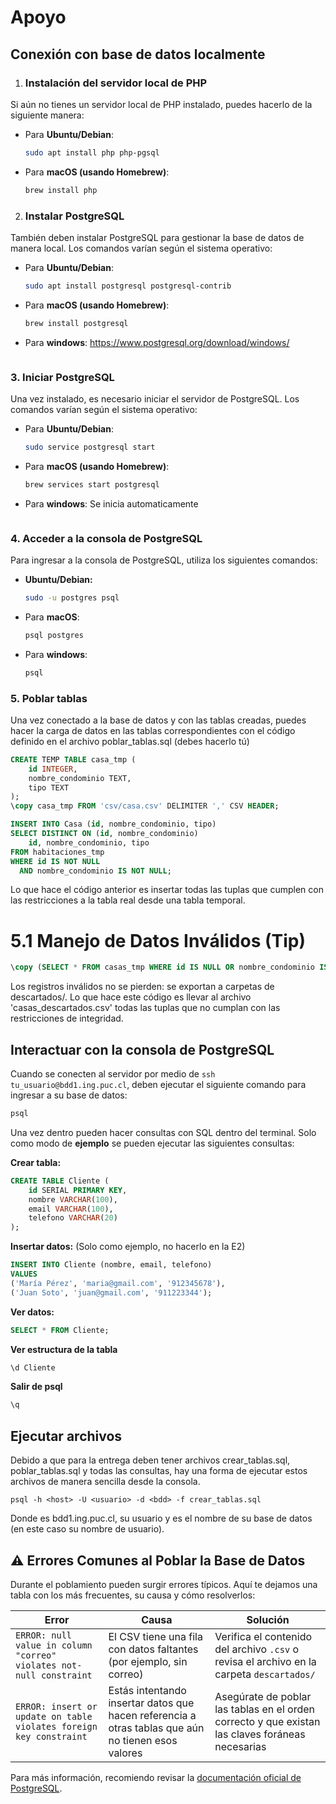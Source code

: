 # Apoyo 

## Conexión con base de datos localmente

1. ### Instalación del servidor local de PHP

Si aún no tienes un servidor local de PHP instalado, puedes hacerlo de la siguiente manera:

- Para **Ubuntu/Debian**:
  ```bash
  sudo apt install php php-pgsql
  ```
- Para **macOS (usando Homebrew)**:
  ```bash
  brew install php  
  ```             

2. ### Instalar PostgreSQL

También deben instalar PostgreSQL para gestionar la base de datos de manera local. Los comandos varían según el sistema operativo:

- Para **Ubuntu/Debian**:
  ```bash
  sudo apt install postgresql postgresql-contrib
  ```
- Para **macOS (usando Homebrew)**:
  ```bash
  brew install postgresql  
  ``` 
- Para **windows**:
  https://www.postgresql.org/download/windows/
  ```

### 3. Iniciar PostgreSQL

Una vez instalado, es necesario iniciar el servidor de PostgreSQL. Los comandos varían según el sistema operativo:

- Para **Ubuntu/Debian**:
  ```bash
  sudo service postgresql start
  ```

- Para **macOS (usando Homebrew)**:
  ```bash
  brew services start postgresql
  ```

- Para **windows**:
  Se inicia automaticamente
  ```

### 4. Acceder a la consola de PostgreSQL

Para ingresar a la consola de PostgreSQL, utiliza los siguientes comandos:

- **Ubuntu/Debian:**
  ```bash
  sudo -u postgres psql
  ```
- Para **macOS**:
  ```bash
  psql postgres
  ```
- Para **windows**:
  ```bash
  psql
  ```

### 5. Poblar tablas

Una vez conectado a la base de datos y con las tablas creadas, puedes hacer la carga de datos en las tablas correspondientes con el código definido en el archivo poblar_tablas.sql (debes hacerlo tú)
```sql
CREATE TEMP TABLE casa_tmp (
    id INTEGER,
    nombre_condominio TEXT,
    tipo TEXT
);
\copy casa_tmp FROM 'csv/casa.csv' DELIMITER ',' CSV HEADER;

INSERT INTO Casa (id, nombre_condominio, tipo)
SELECT DISTINCT ON (id, nombre_condominio)
    id, nombre_condominio, tipo
FROM habitaciones_tmp
WHERE id IS NOT NULL
  AND nombre_condominio IS NOT NULL;
```
Lo que hace el código anterior es insertar todas las tuplas que cumplen con las restricciones a la tabla real desde una tabla temporal.
# 5.1 Manejo de Datos Inválidos (Tip)
```sql
\copy (SELECT * FROM casas_tmp WHERE id IS NULL OR nombre_condominio IS NULL) TO 'descartados/casas_descartados.csv' CSV HEADER;
```
Los registros inválidos no se pierden: se exportan a carpetas de descartados/.
Lo que hace este código es llevar al archivo 'casas_descartados.csv' todas las tuplas que no cumplan con las restricciones de integridad.

## Interactuar con la consola de PostgreSQL

Cuando se conecten al servidor por medio de `ssh tu_usuario@bdd1.ing.puc.cl`, deben ejecutar el siguiente comando para ingresar a su base de datos:
```bash
psql
```

Una vez dentro pueden hacer consultas con SQL dentro del terminal. Solo como modo de __ejemplo__ se pueden ejecutar las siguientes consultas:

__Crear tabla:__
```sql
CREATE TABLE Cliente (
    id SERIAL PRIMARY KEY,
    nombre VARCHAR(100),
    email VARCHAR(100),
    telefono VARCHAR(20)
);
```

__Insertar datos:__ (Solo como ejemplo, no hacerlo en la E2)
```sql
INSERT INTO Cliente (nombre, email, telefono)
VALUES 
('María Pérez', 'maria@gmail.com', '912345678'),
('Juan Soto', 'juan@gmail.com', '911223344');
```

__Ver datos:__
```sql
SELECT * FROM Cliente;
```
__Ver estructura de la tabla__
```sql
\d Cliente
```
__Salir de psql__
```sql
\q
```

## Ejecutar archivos
Debido a que para la entrega deben tener archivos crear_tablas.sql, poblar_tablas.sql y todas las consultas, hay una forma de ejecutar estos archivos de manera sencilla desde la consola.
```
psql -h <host> -U <usuario> -d <bdd> -f crear_tablas.sql
```
Donde <host> es bdd1.ing.puc.cl, <usuario> su usuario y <bdd> es el nombre de su base de datos (en este caso su nombre de usuario).

## ⚠️ Errores Comunes al Poblar la Base de Datos

Durante el poblamiento pueden surgir errores típicos. Aquí te dejamos una tabla con los más frecuentes, su causa y cómo resolverlos:

| Error | Causa | Solución |
|-------|-------|----------|
| `ERROR: null value in column "correo" violates not-null constraint` | El CSV tiene una fila con datos faltantes (por ejemplo, sin correo) | Verifica el contenido del archivo `.csv` o revisa el archivo en la carpeta `descartados/` |
| `ERROR: insert or update on table violates foreign key constraint` | Estás intentando insertar datos que hacen referencia a otras tablas que aún no tienen esos valores | Asegúrate de poblar las tablas en el orden correcto y que existan las claves foráneas necesarias |


Para más información, recomiendo revisar la [documentación oficial de PostgreSQL](https://www.postgresql.org/docs/current/index.html).
